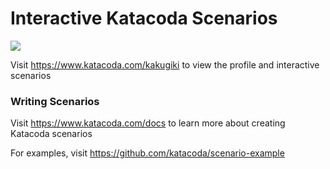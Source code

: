 # Interactive Katacoda Scenarios

[![](http://shields.katacoda.com/katacoda/kakugiki/count.svg)](https://www.katacoda.com/kakugiki "Get your profile on Katacoda.com")

Visit https://www.katacoda.com/kakugiki to view the profile and interactive scenarios

### Writing Scenarios
Visit https://www.katacoda.com/docs to learn more about creating Katacoda scenarios

For examples, visit https://github.com/katacoda/scenario-example
